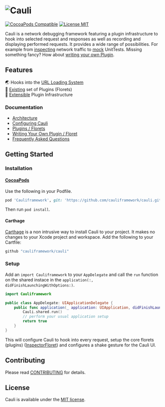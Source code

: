 # ![Cauli](https://cauli.works/logo.png)

[![CocoaPods Compatible](https://img.shields.io/cocoapods/v/Cauli.svg?style=flat-square)](https://cocoapods.org/pods/Cauli)
[![License MIT](https://img.shields.io/badge/license-MIT-blue.svg?style=flat-square)](https://github.com/cauliframework/cauli/blob/develop/LICENSE)

Cauli is a network debugging framework featuring a plugin infrastructure to hook into selected request and responses as well as recording and displaying performed requests. It provides a wide range of possibilities. For example from [inspecting](https://cauli.works/docs/florets.html#InspectorFloret) network traffic to [mock](https://cauli.works/docs/florets.html#MockFloret) UnitTests. Missing something fancy? How about [writing your own Plugin](https://cauli.works/docs/writing-your-own-plugin.html).

## Features

🌏 Hooks into the [URL Loading System](https://cauli.works/docs/frequently-asked-questions.html)  
🧩 [Existing](https://cauli.works/docs/florets.html) set of Plugins (Florets)  
🔧 [Extensible](https://cauli.works/docs/writing-your-own-plugin.html) Plugin Infrastructure

### Documentation

* [Architecture](https://cauli.works/docs/architecture.html)
* [Configuring Cauli](https://cauli.works/docs/configuring-cauli.html)
* [Plugins / Florets](https://cauli.works/docs/florets.html)
* [Writing Your Own Plugin / Floret](https://cauli.works/docs/writing-your-own-plugin.html)
* [Frequently Asked Questions](https://cauli.works/docs/frequently-asked-questions.html)

## Getting Started

### Installation
#### [CocoaPods](https://cocoapods.org)

Use the following in your Podfile.

```ruby
pod 'Cauliframework', git: 'https://github.com/cauliframework/cauli.git', branch: 'develop'
```

Then run `pod install`.

#### Carthage

[Carthage](https://github.com/Carthage/Carthage) is a non intrusive way to install Cauli to your project. It makes no changes to your Xcode project and workspace. Add the following to your Cartfile:

```swift
github "cauliframework/cauli"
```

### Setup

Add an `import Cauliframework` to your `AppDelegate` and call the `run` function on the shared instace in the `application(:, didFinishLaunchingWithOptions:)`.

```swift
import Cauliframework

public class AppDelegate: UIApplicationDelegate {
    public func application(_ application: UIApplication, didFinishLaunchingWithOptions launchOptions: [UIApplicationLaunchOptionsKey: Any]?) -> Bool {
        Cauli.shared.run()
        // perform your usual application setup
        return true
    }
}
```

This will configure Cauli to hook into every request, setup the core florets (plugins) ([InspectorFloret](https://cauli.works/docs/Classes/InspectorFloret.html)) and configures a shake gesture for the Cauli UI.

## Contributing
Please read [CONTRIBUTING](CONTRIBUTING.md) for details.

## License
Cauli is available under the [MIT license](LICENSE).
